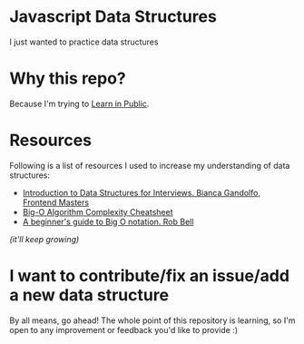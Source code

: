 # Javascript Data Structures
I just wanted to practice data structures

# Why this repo?
Because I'm trying to [Learn in Public](https://twitter.com/swyx/status/1009174159690264579).

# Resources
Following is a list of resources I used to increase my understanding of data
structures:

* [Introduction to Data Structures for Interviews. Bianca Gandolfo, Frontend Masters](https://frontendmasters.com/courses/data-structures-interviews)
* [Big-O Algorithm Complexity Cheatsheet](http://bigocheatsheet.com/)
* [A beginner's guide to Big O notation. Rob Bell](https://rob-bell.net/2009/06/a-beginners-guide-to-big-o-notation/)

_(it'll keep growing)_

# I want to contribute/fix an issue/add a new data structure
By all means, go ahead! The whole point of this repository is learning, so I'm
open to any improvement or feedback you'd like to provide :)
